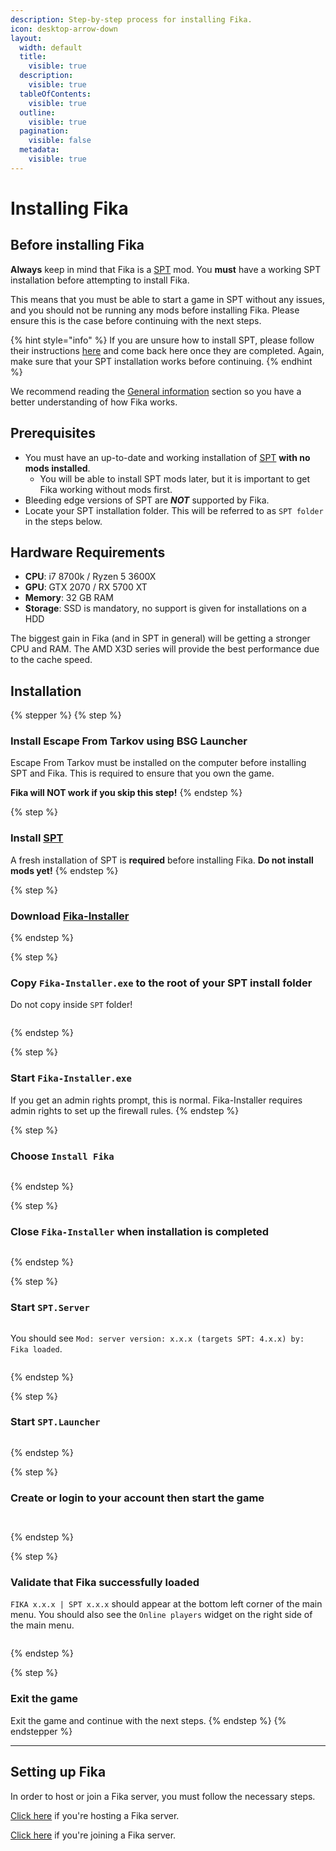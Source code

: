 ```yaml
---
description: Step-by-step process for installing Fika.
icon: desktop-arrow-down
layout:
  width: default
  title:
    visible: true
  description:
    visible: true
  tableOfContents:
    visible: true
  outline:
    visible: true
  pagination:
    visible: false
  metadata:
    visible: true
---
```


# Installing Fika

## Before installing Fika

**Always** keep in mind that Fika is a [SPT](https://sp-tarkov.com/#download) mod. You **must** have a working SPT installation before attempting to install Fika.

This means that you must be able to start a game in SPT without any issues, and you should not be running any mods before installing Fika. Please ensure this is the case before continuing with the next steps.

{% hint style="info" %}
If you are unsure how to install SPT, please follow their instructions [here](https://forge.sp-tarkov.com/installer) and come back here once they are completed. Again, make sure that your SPT installation works before continuing.
{% endhint %}

We recommend reading the [General information](../General-information.md) section so you have a better understanding of how Fika works.

## Prerequisites

* You must have an up-to-date and working installation of [SPT](https://forge.sp-tarkov.com/installer) **with no mods installed**.
  * You will be able to install SPT mods later, but it is important to get Fika working without mods first.
* Bleeding edge versions of SPT are _**NOT**_ supported by Fika.
* Locate your SPT installation folder. This will be referred to as `SPT folder` in the steps below.

## Hardware Requirements

* **CPU**: i7 8700k / Ryzen 5 3600X
* **GPU**: GTX 2070 / RX 5700 XT
* **Memory**: 32 GB RAM
* **Storage**: SSD is mandatory, no support is given for installations on a HDD

The biggest gain in Fika (and in SPT in general) will be getting a stronger CPU and RAM. The AMD X3D series will provide the best performance due to the cache speed.

## Installation

{% stepper %}
{% step %}
### Install Escape From Tarkov using BSG Launcher

Escape From Tarkov must be installed on the computer before installing SPT and Fika. This is required to ensure that you own the game.&#x20;

**Fika will NOT work if you skip this step!**
{% endstep %}

{% step %}
### Install [SPT](https://forge.sp-tarkov.com/installer)

A fresh installation of SPT is **required** before installing Fika. **Do not install mods yet!**
{% endstep %}

{% step %}
### Download [Fika-Installer](https://github.com/project-fika/Fika-Installer/releases/latest)
{% endstep %}

{% step %}
### Copy `Fika-Installer.exe` to the root of your SPT install folder

Do not copy inside `SPT` folder!

<figure><img src="../.gitbook/assets/https___files.gitbook.com_v0_b_gitbook-x-prod.appspot.com_o_spaces_2FKIBpsnthxy8OSpsWzsDI_2Fuploads_2F5yu7c0P4PT4gSQwcgOw5_2Fimage.png" alt=""><figcaption></figcaption></figure>
{% endstep %}

{% step %}
### Start `Fika-Installer.exe`

If you get an admin rights prompt, this is normal. Fika-Installer requires admin rights to set up the firewall rules.
{% endstep %}

{% step %}
### Choose `Install Fika`

<figure><img src="../.gitbook/assets/image (21).png" alt=""><figcaption></figcaption></figure>
{% endstep %}

{% step %}
### Close `Fika-Installer` when installation is completed

<figure><img src="../.gitbook/assets/https___files.gitbook.com_v0_b_gitbook-x-prod.appspot.com_o_spaces_2FKIBpsnthxy8OSpsWzsDI_2Fuploads_2FD9VHauheMEVLMpsMRod5_2Fimage.avif" alt=""><figcaption></figcaption></figure>
{% endstep %}

{% step %}
### Start `SPT.Server`

<figure><img src="../.gitbook/assets/https___files.gitbook.com_v0_b_gitbook-x-prod.appspot.com_o_spaces_2FKIBpsnthxy8OSpsWzsDI_2Fuploads_2FLRc3xTCQ6XWf6cP3JDMG_2Fimage.png" alt=""><figcaption></figcaption></figure>

You should see `Mod: server version: x.x.x (targets SPT: 4.x.x) by: Fika loaded`.

<figure><img src="../.gitbook/assets/image (23).png" alt=""><figcaption></figcaption></figure>
{% endstep %}

{% step %}
### Start `SPT.Launcher`

<figure><img src="../.gitbook/assets/image (24).png" alt=""><figcaption></figcaption></figure>
{% endstep %}

{% step %}
### Create or login to your account then start the game

<figure><img src="../.gitbook/assets/image (25).png" alt=""><figcaption></figcaption></figure>

<figure><img src="../.gitbook/assets/image (26).png" alt=""><figcaption></figcaption></figure>
{% endstep %}

{% step %}
### Validate that Fika successfully loaded

`FIKA x.x.x | SPT x.x.x` should appear at the bottom left corner of the main menu. You should also see the `Online players` widget on the right side of the main menu.

<figure><img src="../.gitbook/assets/image (27).png" alt=""><figcaption></figcaption></figure>
{% endstep %}

{% step %}
### Exit the game

Exit the game and continue with the next steps.
{% endstep %}
{% endstepper %}

***

## Setting up Fika

In order to host or join a Fika server, you must follow the necessary steps.

[Click here](../hosting-a-fika-server/) if you're hosting a Fika server.

[Click here](../joining-a-fika-server/) if you're joining a Fika server.
